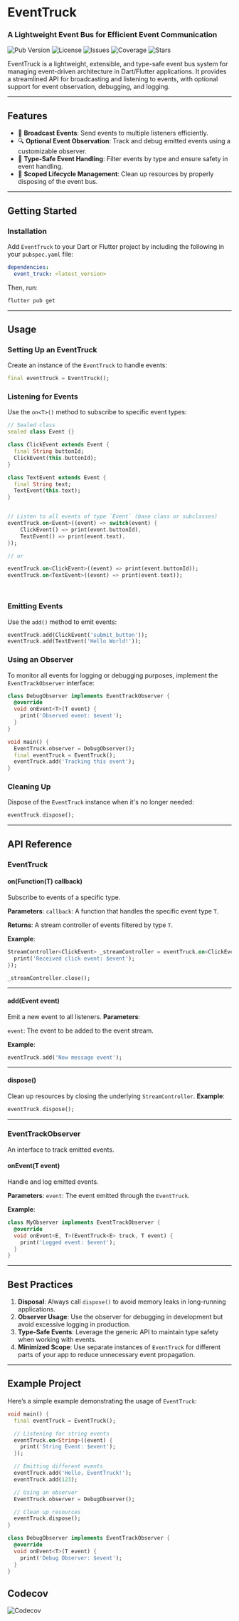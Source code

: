 # **EventTruck**
### A Lightweight Event Bus for Efficient Event Communication

![Pub Version](https://img.shields.io/pub/v/event_truck)
![License](https://img.shields.io/github/license/contributors-company/event_truck)
![Issues](https://img.shields.io/github/issues/contributors-company/event_truck)
![Coverage](https://img.shields.io/codecov/c/github/contributors-company/event_truck)
![Stars](https://img.shields.io/github/stars/contributors-company/event_truck)

EventTruck is a lightweight, extensible, and type-safe event bus system for managing event-driven architecture in Dart/Flutter applications. It provides a streamlined API for broadcasting and listening to events, with optional support for event observation, debugging, and logging.

---

## **Features**
- 📢 **Broadcast Events**: Send events to multiple listeners efficiently.
- 🔍 **Optional Event Observation**: Track and debug emitted events using a customizable observer.
- 🔄 **Type-Safe Event Handling**: Filter events by type and ensure safety in event handling.
- 🚦 **Scoped Lifecycle Management**: Clean up resources by properly disposing of the event bus.

---

## **Getting Started**

### Installation

Add `EventTruck` to your Dart or Flutter project by including the following in your `pubspec.yaml` file:
```yaml
dependencies:
  event_truck: <latest_version>
```

Then, run:
```bash
flutter pub get
```

---

## **Usage**

### Setting Up an EventTruck

Create an instance of the `EventTruck` to handle events:
```dart
final eventTruck = EventTruck();
```

### Listening for Events

Use the `on<T>()` method to subscribe to specific event types:
```dart
// Sealed class
sealed class Event {}

class ClickEvent extends Event {
  final String buttonId;
  ClickEvent(this.buttonId);
}

class TextEvent extends Event {
  final String text;
  TextEvent(this.text);
}


// Listen to all events of type `Event` (base class or subclasses)
eventTruck.on<Event>((event) => switch(event) {
    ClickEvent() => print(event.buttonId),
    TextEvent() => print(event.text),
});

// or

eventTruck.on<ClickEvent>((event) => print(event.buttonId));
eventTruck.on<TextEvent>((event) => print(event.text));




```

### Emitting Events

Use the `add()` method to emit events:
```dart
eventTruck.add(ClickEvent('submit_button'));
eventTruck.add(TextEvent('Hello World!'));
```

### Using an Observer

To monitor all events for logging or debugging purposes, implement the `EventTrackObserver` interface:
```dart
class DebugObserver implements EventTrackObserver {
  @override
  void onEvent<T>(T event) {
    print('Observed event: $event');
  }
}

void main() {
  EventTruck.observer = DebugObserver();
  final eventTruck = EventTruck();
  eventTruck.add('Tracking this event');
}
```

### Cleaning Up

Dispose of the `EventTruck` instance when it's no longer needed:
```dart
eventTruck.dispose();
```

---

## **API Reference**

### **EventTruck**

#### **on<T extends Event>(Function(T) callback)**
Subscribe to events of a specific type.

**Parameters**:
`callback`: A function that handles the specific event type `T`.

**Returns**: A stream controller of events filtered by type `T`.

**Example**:

```dart
StreamController<ClickEvent> _streamController = eventTruck.on<ClickEvent>((event) {
  print('Received click event: $event');
});

_streamController.close();
```

---

#### **add(Event event)**

Emit a new event to all listeners.
**Parameters**:

`event`: The event to be added to the event stream.

**Example**:
```dart
eventTruck.add('New message event');
```

---

#### **dispose()**
Clean up resources by closing the underlying `StreamController`.
**Example**:
```dart
eventTruck.dispose();
```

---

### **EventTrackObserver**

An interface to track emitted events.

#### **onEvent<T>(T event)**

Handle and log emitted events.

**Parameters**:
`event`: The event emitted through the `EventTruck`.

**Example**:
```dart
class MyObserver implements EventTrackObserver {
  @override
  void onEvent<E, T>(EventTruck<E> truck, T event) {
    print('Logged event: $event');
  }
}
```

---

## **Best Practices**

1. **Disposal**: Always call `dispose()` to avoid memory leaks in long-running applications.
2. **Observer Usage**: Use the observer for debugging in development but avoid excessive logging in production.
3. **Type-Safe Events**: Leverage the generic API to maintain type safety when working with events.
4. **Minimized Scope**: Use separate instances of `EventTruck` for different parts of your app to reduce unnecessary event propagation.

---

## **Example Project**

Here’s a simple example demonstrating the usage of `EventTruck`:

```dart
void main() {
  final eventTruck = EventTruck();

  // Listening for string events
  eventTruck.on<String>((event) {
    print('String Event: $event');
  });

  // Emitting different events
  eventTruck.add('Hello, EventTruck!');
  eventTruck.add(123);

  // Using an observer
  EventTruck.observer = DebugObserver();

  // Clean up resources
  eventTruck.dispose();
}

class DebugObserver implements EventTrackObserver {
  @override
  void onEvent<T>(T event) {
    print('Debug Observer: $event');
  }
}
```


## Codecov

![Codecov](https://codecov.io/gh/contributors-company/event_truck/graphs/sunburst.svg?token=aKZP83tXpV)
